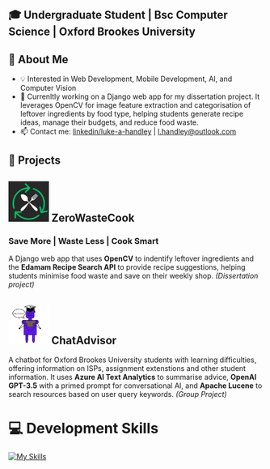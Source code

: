## 🎓 **Undergraduate Student | Bsc Computer Science | Oxford Brookes University**

## **📌 About Me**
- 💡 Interested in Web Development, Mobile Development, AI, and Computer Vision
- 🚀 Currenltly working on a Django web app  for my dissertation project. It leverages OpenCV for image feature extraction and categorisation of leftover ingredients by food type, helping students generate recipe ideas, manage their budgets, and reduce food waste.
- 📫 Contact me: [linkedin/luke-a-handley](https://www.linkedin.com/in/luke-a-handley/) | l.handley@outlook.com

## **📂 Projects** 
## <img  alt="ZeroWasteCook Logo" src="https://github.com/lhandley1/assets/blob/main/DarkZeroWasteCookLogo.png" width="80" /> **ZeroWasteCook**
### Save More | Waste Less | Cook Smart

A Django web app that uses **OpenCV** to indentify leftover ingredients and the **Edamam Recipe Search API** to provide recipe suggestions, helping students minimise food waste and save on their weekly shop. *(Dissertation project)*
## <img  alt="ChatAdvisor Logo" src="https://github.com/lhandley1/assets/blob/main/ChatAdvisor.jpg" width="80" /> **ChatAdvisor**

A chatbot for Oxford Brookes University students with learning difficulties, offering information on ISPs, assignment extenstions and other student information. It uses **Azure AI Text Analytics** to summarise advice, **OpenAI GPT-3.5** with a primed prompt for conversational AI, and **Apache Lucene** to search resources based on user query keywords. *(Group Project)*

# 💻 Development Skills
[![My Skills](https://skillicons.dev/icons?i=py,r,java,c,cpp,html,css,js,django,flask,react,sqlite,figma,gcp,azure,blender&perline=4)](https://skillicons.dev)
